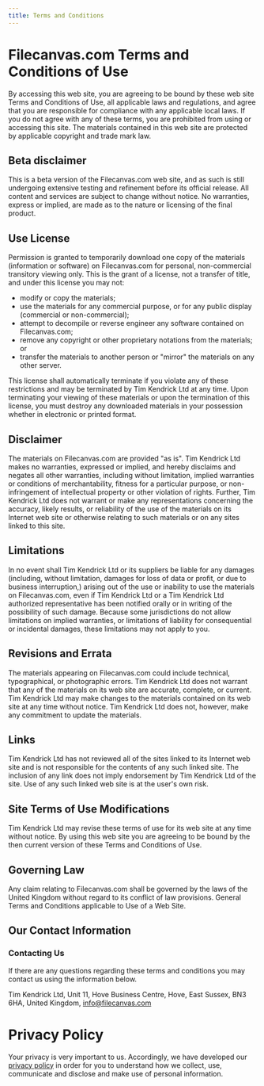 ```yaml
---
title: Terms and Conditions
---
```


# Filecanvas.com Terms and Conditions of Use

By accessing this web site, you are agreeing to be bound by these web site Terms and Conditions of Use, all applicable laws and regulations, and agree that you are responsible for compliance with any applicable local laws. If you do not agree with any of these terms, you are prohibited from using or accessing this site. The materials contained in this web site are protected by applicable copyright and trade mark law.

## Beta disclaimer

This is a beta version of the Filecanvas.com web site, and as such is still undergoing extensive testing and refinement before its official release. All content and services are subject to change without notice. No warranties, express or implied, are made as to the nature or licensing of the final product.

## Use License

Permission is granted to temporarily download one copy of the materials (information or software) on Filecanvas.com for personal, non-commercial transitory viewing only. This is the grant of a license, not a transfer of title, and under this license you may not:

- modify or copy the materials;
- use the materials for any commercial purpose, or for any public display (commercial or non-commercial);
- attempt to decompile or reverse engineer any software contained on Filecanvas.com;
- remove any copyright or other proprietary notations from the materials; or
- transfer the materials to another person or "mirror" the materials on any other server.

This license shall automatically terminate if you violate any of these restrictions and may be terminated by Tim Kendrick Ltd at any time. Upon terminating your viewing of these materials or upon the termination of this license, you must destroy any downloaded materials in your possession whether in electronic or printed format.

## Disclaimer

The materials on Filecanvas.com are provided "as is". Tim Kendrick Ltd makes no warranties, expressed or implied, and hereby disclaims and negates all other warranties, including without limitation, implied warranties or conditions of merchantability, fitness for a particular purpose, or non-infringement of intellectual property or other violation of rights. Further, Tim Kendrick Ltd does not warrant or make any representations concerning the accuracy, likely results, or reliability of the use of the materials on its Internet web site or otherwise relating to such materials or on any sites linked to this site.

## Limitations

In no event shall Tim Kendrick Ltd or its suppliers be liable for any damages (including, without limitation, damages for loss of data or profit, or due to business interruption,) arising out of the use or inability to use the materials on Filecanvas.com, even if Tim Kendrick Ltd or a Tim Kendrick Ltd authorized representative has been notified orally or in writing of the possibility of such damage. Because some jurisdictions do not allow limitations on implied warranties, or limitations of liability for consequential or incidental damages, these limitations may not apply to you.

## Revisions and Errata

The materials appearing on Filecanvas.com could include technical, typographical, or photographic errors. Tim Kendrick Ltd does not warrant that any of the materials on its web site are accurate, complete, or current. Tim Kendrick Ltd may make changes to the materials contained on its web site at any time without notice. Tim Kendrick Ltd does not, however, make any commitment to update the materials.

## Links

Tim Kendrick Ltd has not reviewed all of the sites linked to its Internet web site and is not responsible for the contents of any such linked site. The inclusion of any link does not imply endorsement by Tim Kendrick Ltd of the site. Use of any such linked web site is at the user's own risk.

## Site Terms of Use Modifications

Tim Kendrick Ltd may revise these terms of use for its web site at any time without notice. By using this web site you are agreeing to be bound by the then current version of these Terms and Conditions of Use.

## Governing Law

Any claim relating to Filecanvas.com shall be governed by the laws of the United Kingdom without regard to its conflict of law provisions.
General Terms and Conditions applicable to Use of a Web Site.

## Our Contact Information

### Contacting Us

If there are any questions regarding these terms and conditions you may contact us using the information below.

Tim Kendrick Ltd, Unit 11, Hove Business Centre, Hove, East Sussex, BN3 6HA, United Kingdom, [info@filecanvas.com](mailto:info@filecanvas.com)

# Privacy Policy

Your privacy is very important to us. Accordingly, we have developed our [privacy policy](/privacy) in order for you to understand how we collect, use, communicate and disclose and make use of personal information.
